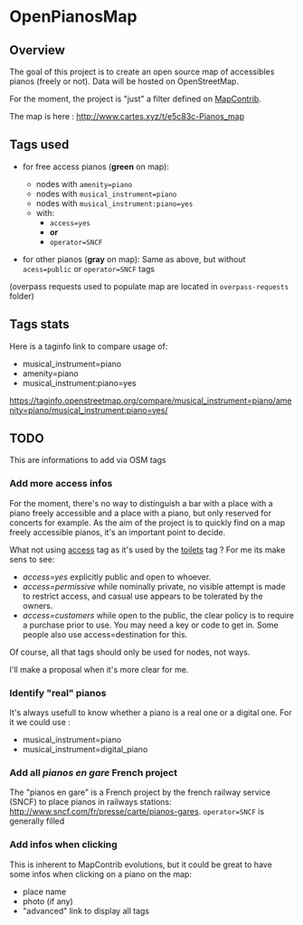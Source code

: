 # OpenPianosMap

## Overview

The goal of this project is to create an open source map of accessibles pianos (freely or not).
Data will be hosted on OpenStreetMap.

For the moment, the project is "just" a filter defined on [MapContrib](https://github.com/MapContrib/MapContrib).

The map is here :
http://www.cartes.xyz/t/e5c83c-Pianos_map

## Tags used

  - for free access pianos (**green** on map):
    - nodes with `amenity=piano`
    - nodes with `musical_instrument=piano`
    - nodes with `musical_instrument:piano=yes`
    - with:
      - `access=yes`
      - **or**
      - `operator=SNCF`


  - for other pianos (**gray** on map): Same as above, but without `acess=public` or `operator=SNCF` tags

(overpass requests used to populate map are located in `overpass-requests` folder)

## Tags stats

Here is a taginfo link to compare usage of:
  - musical_instrument=piano
  - amenity=piano
  - musical_instrument:piano=yes

https://taginfo.openstreetmap.org/compare/musical_instrument=piano/amenity=piano/musical_instrument:piano=yes/

## TODO

This are informations to add via OSM tags

### Add more access infos

For the moment, there's no way to distinguish a bar with a place with a piano freely accessible and a place with a piano, but only reserved for concerts for example.
As the aim of the project is to quickly find on a map freely accessible pianos, it's an important point to decide.

What not using [access](http://wiki.openstreetmap.org/wiki/FR:Key:access) tag as it's used by the [toilets](http://wiki.openstreetmap.org/wiki/Tag:amenity%3Dtoilets) tag ?
For me its make sens to see:

  - *access=yes* explicitly public and open to whoever.
  - *access=permissive* while nominally private, no visible attempt is made to restrict access, and casual use appears to be tolerated by the owners.
  - *access=customers* while open to the public, the clear policy is to require a purchase prior to use. You may need a key or code to get in. Some people also use access=destination for this.

Of course, all that tags should only be used for nodes, not ways.

I'll make a proposal when it's more clear for me.

### Identify "real" pianos

It's always usefull to know whether a piano is a real one or a digital one.
For it we could use :
  - musical_instrument=piano
  - musical_instrument=digital_piano

### Add all *pianos en gare* French project

The "pianos en gare" is a French project by the french railway service (SNCF) to place pianos in railways stations: http://www.sncf.com/fr/presse/carte/pianos-gares.
`operator=SNCF` is generally filled

### Add infos when clicking

This is inherent to MapContrib evolutions, but it could be great to have some infos when clicking on a piano on the map:
  - place name
  - photo (if any)
  - "advanced" link to display all tags
